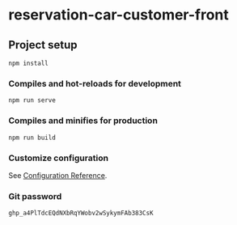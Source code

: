 # reservation-car-customer-front

## Project setup
```
npm install
```

### Compiles and hot-reloads for development
```
npm run serve
```

### Compiles and minifies for production
```
npm run build
```

### Customize configuration
See [Configuration Reference](https://cli.vuejs.org/config/).

### Git password
```
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
```